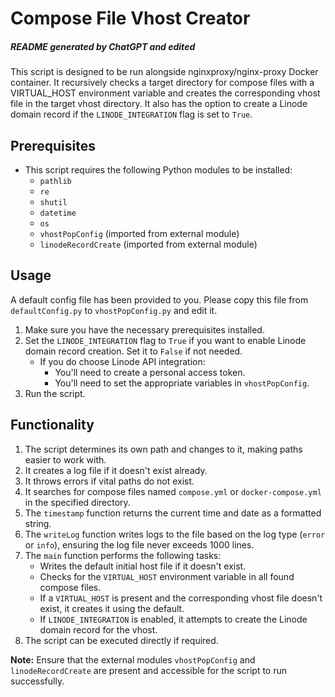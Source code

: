 # Compose File Vhost Creator
##### README generated by ChatGPT and edited

This script is designed to be run alongside nginxproxy/nginx-proxy Docker container. It recursively checks a target directory for compose files with a VIRTUAL_HOST environment variable and creates the corresponding vhost file in the target vhost directory. It also has the option to create a Linode domain record if the `LINODE_INTEGRATION` flag is set to `True`.

## Prerequisites

- This script requires the following Python modules to be installed:
  - `pathlib`
  - `re`
  - `shutil`
  - `datetime`
  - `os`
  - `vhostPopConfig` (imported from external module)
  - `linodeRecordCreate` (imported from external module)

## Usage

A default config file has been provided to you. Please copy this file from `defaultConfig.py` to `vhostPopConfig.py` and edit it.


1. Make sure you have the necessary prerequisites installed.
2. Set the `LINODE_INTEGRATION` flag to `True` if you want to enable Linode domain record creation. Set it to `False` if not needed.
    - If you do choose Linode API integration:
      - You'll need to create a personal access token.
      - You'll need to set the appropriate variables in `vhostPopConfig`.
3. Run the script.

## Functionality

1. The script determines its own path and changes to it, making paths easier to work with.
2. It creates a log file if it doesn't exist already.
3. It throws errors if vital paths do not exist.
4. It searches for compose files named `compose.yml` or `docker-compose.yml` in the specified directory.
5. The `timestamp` function returns the current time and date as a formatted string.
6. The `writeLog` function writes logs to the file based on the log type (`error` or `info`), ensuring the log file never exceeds 1000 lines.
7. The `main` function performs the following tasks:
   - Writes the default initial host file if it doesn't exist.
   - Checks for the `VIRTUAL_HOST` environment variable in all found compose files.
   - If a `VIRTUAL_HOST` is present and the corresponding vhost file doesn't exist, it creates it using the default.
   - If `LINODE_INTEGRATION` is enabled, it attempts to create the Linode domain record for the vhost.
8. The script can be executed directly if required.

**Note:** Ensure that the external modules `vhostPopConfig` and `linodeRecordCreate` are present and accessible for the script to run successfully.